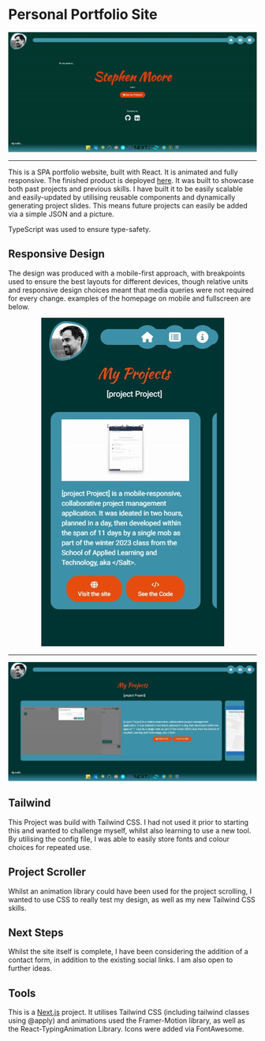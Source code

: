 # Personal Portfolio Site

<div align=center>
 <img src="public/loadUpGIF.gif"/>
</div>

---

This is a SPA portfolio website, built with React. It is animated and fully responsive. The finished product is deployed [here](https://next-portfolio-cyan-nine.vercel.app/). It was built to showcase both past projects and previous skills. I have built it to be easily scalable and easily-updated by utilising reusable components and dynamically generating project slides. This means future projects can easily be added via a  simple JSON and a picture.

TypeScript was used to ensure type-safety. 

## Responsive Design

The design was produced with a mobile-first approach, with breakpoints used to ensure the best layouts for different devices, though relative units and responsive design choices meant that media queries were not required for every change. examples of the homepage on mobile and fullscreen are below.

<div align=center>
 <img src="public/phoneProjects.jpg"/>
</div>

---

<div align=center>
 <img src="public/fullscreenProjects.jpg"/>
</div>

## Tailwind

This Project was build with Tailwind CSS. I had not used it prior to starting this and wanted to challenge myself, whilst also learning to use a new tool. By utilising the config file, I was able to easily store fonts and colour choices for repeated use.

## Project Scroller

Whilst an animation library could have been used for the project scrolling, I wanted to use CSS to really test my design, as well as my new Tailwind CSS skills. 

## Next Steps

Whilst the site itself is complete, I have been considering the addition of a contact form, in addition to the existing social links. I am also open to further ideas.

## Tools
This is a [Next.js](https://nextjs.org/) project. It utilises Tailwind CSS (including tailwind classes using @apply) and animations used the Framer-Motion library, as well as the React-TypingAnimation Library. Icons were added via FontAwesome.
